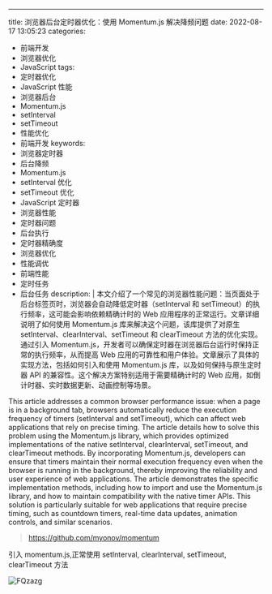 ---

title: 浏览器后台定时器优化：使用 Momentum.js 解决降频问题
date: 2022-08-17 13:05:23
categories:

- 前端开发
- 浏览器优化
- JavaScript
  tags:
- 定时器优化
- JavaScript 性能
- 浏览器后台
- Momentum.js
- setInterval
- setTimeout
- 性能优化
- 前端开发
  keywords:
- 浏览器定时器
- 后台降频
- Momentum.js
- setInterval 优化
- setTimeout 优化
- JavaScript 定时器
- 浏览器性能
- 定时器问题
- 后台执行
- 定时器精确度
- 浏览器优化
- 性能调优
- 前端性能
- 定时任务
- 后台任务
  description: |
  本文介绍了一个常见的浏览器性能问题：当页面处于后台标签页时，浏览器会自动降低定时器（setInterval 和 setTimeout）的执行频率，这可能会影响依赖精确计时的 Web 应用程序的正常运行。文章详细说明了如何使用 Momentum.js 库来解决这个问题，该库提供了对原生 setInterval、clearInterval、setTimeout 和 clearTimeout 方法的优化实现。通过引入 Momentum.js，开发者可以确保定时器在浏览器后台运行时保持正常的执行频率，从而提高 Web 应用的可靠性和用户体验。文章展示了具体的实现方法，包括如何引入和使用 Momentum.js 库，以及如何保持与原生定时器 API 的兼容性。这个解决方案特别适用于需要精确计时的 Web 应用，如倒计时器、实时数据更新、动画控制等场景。

This article addresses a common browser performance issue: when a page is in a background tab, browsers automatically reduce the execution frequency of timers (setInterval and setTimeout), which can affect web applications that rely on precise timing. The article details how to solve this problem using the Momentum.js library, which provides optimized implementations of the native setInterval, clearInterval, setTimeout, and clearTimeout methods. By incorporating Momentum.js, developers can ensure that timers maintain their normal execution frequency even when the browser is running in the background, thereby improving the reliability and user experience of web applications. The article demonstrates the specific implementation methods, including how to import and use the Momentum.js library, and how to maintain compatibility with the native timer APIs. This solution is particularly suitable for web applications that require precise timing, such as countdown timers, real-time data updates, animation controls, and similar scenarios.

> https://github.com/myonov/momentum

引入 momentum.js,正常使用 setInterval, clearInterval, setTimeout, clearTimeout 方法

![FQzazg](https://cdn.jsdelivr.net/gh/houxiaozhao/imageLibrary@master/uPic/2022/08/17/FQzazg.png)
